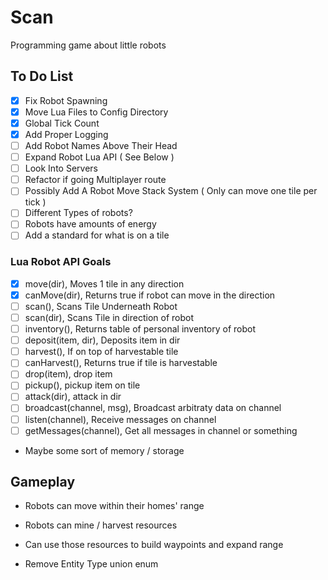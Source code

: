 # Scan

Programming game about little robots

## To Do List

- [x] Fix Robot Spawning
- [x] Move Lua Files to Config Directory
- [x] Global Tick Count
- [x] Add Proper Logging
- [ ] Add Robot Names Above Their Head
- [ ] Expand Robot Lua API ( See Below )
- [ ] Look Into Servers
- [ ] Refactor if going Multiplayer route
- [ ] Possibly Add A Robot Move Stack System ( Only can move one tile per tick )
- [ ] Different Types of robots?
- [ ] Robots have amounts of energy
- [ ] Add a standard for what is on a tile

### Lua Robot API Goals

- [x] move(dir), Moves 1 tile in any direction
- [x] canMove(dir), Returns true if robot can move in the direction
- [ ] scan(), Scans Tile Underneath Robot
- [ ] scan(dir), Scans Tile in direction of robot
- [ ] inventory(), Returns table of personal inventory of robot
- [ ] deposit(item, dir), Deposits item in dir
- [ ] harvest(), If on top of harvestable tile
- [ ] canHarvest(), Returns true if tile is harvestable
- [ ] drop(item), drop item
- [ ] pickup(), pickup item on tile
- [ ] attack(dir), attack in dir
- [ ] broadcast(channel, msg), Broadcast arbitraty data on channel
- [ ] listen(channel), Receive messages on channel
- [ ] getMessages(channel), Get all messages in channel or something
- Maybe some sort of memory / storage

## Gameplay

- Robots can move within their homes' range
- Robots can mine / harvest resources
- Can use those resources to build waypoints and expand range

- Remove Entity Type union enum
